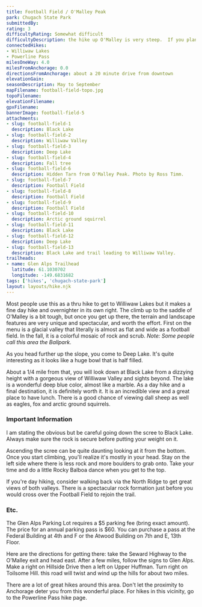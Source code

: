 ```yaml
---
title: Football Field / O'Malley Peak
park: Chugach State Park
submittedBy: 
rating: 3
difficultyRating: Somewhat difficult
difficultyDescription: the hike up O'Malley is very steep.  If you plan on going down the scree (to Black Lake), add another point of difficulty (as well as going back up).
connectedHikes:
- Williwaw Lakes
- Powerline Pass
milesOneWay: 4.0
milesFromAnchorage: 0.0
directionsFromAnchorage: about a 20 minute drive from downtown
elevationGain: 
seasonDescription: May to September
mapFilename: football-field-topo.jpg
topoFilename: 
elevationFilename: 
gpxFilename: 
bannerImage: football-field-5
attachments:
- slug: football-field-1
  description: Black Lake
- slug: football-field-2
  description: Williwaw Valley
- slug: football-field-3
  description: Deep Lake
- slug: football-field-4
  description: Fall tree
- slug: football-field-6
  description: Hidden Tarn from O'Malley Peak. Photo by Ross Timm.
- slug: football-field-7
  description: Football Field
- slug: football-field-8
  description: Football Field
- slug: football-field-9
  description: Football Field
- slug: football-field-10
  description: Arctic ground squirrel
- slug: football-field-11
  description: Black Lake
- slug: football-field-12
  description: Deep Lake
- slug: football-field-13
  description: Black Lake and trail leading to Williwaw Valley.
trailheads:
- name: Glen Alps Trailhead
  latitude: 61.1030702
  longitude: -149.6831682
tags: ['hikes', 'chugach-state-park']
layout: layouts/hike.njk
---
```

Most people use this as a thru hike to get to Williwaw Lakes but it makes a fine day hike and overnighter in its own right. The climb up to the saddle of O'Malley is a bit tough, but once you get up there, the terrain and landscape features are very unique and spectacular, and worth the effort. First on the menu is a glacial valley that literally is almost as flat and wide as a football field. In the fall, it is a colorful mosaic of rock and scrub. *Note: Some people call this area the Ballpark.*

As you head further up the slope, you come to Deep Lake. It's quite interesting as it looks like a huge bowl that is half filled.

About a 1/4 mile from that, you will look down at Black Lake from a dizzying height with a gorgeous view of Williwaw Valley and sights beyond. The lake is a wonderful deep blue color, almost like a marble. As a day hike and a final destination, it is definitely worth it. It is an incredible view and a great place to have lunch. There is a good chance of viewing dall sheep as well as eagles, fox and arctic ground squirrels.

### Important Information

I am stating the obvious but be careful going down the scree to Black Lake. Always make sure the rock is secure before putting your weight on it. 

Ascending the scree can be quite daunting looking at it from the bottom. Once you start climbing, you'll realize it's mostly in your head. Stay on the left side where there is less rock and more boulders to grab onto. Take your time and do a little Rocky Balboa dance when you get to the top.

If you're day hiking, consider walking back via the North Ridge to get great views of both valleys. There is a spectacular rock formation just before you would cross over the Football Field to rejoin the trail.

### Etc.

The Glen Alps Parking Lot requires a $5 parking fee (bring exact amount). The price for an annual parking pass is $60. You can purchase a pass at the Federal Building at 4th and F or the Atwood Building on 7th and E, 13th Floor.

Here are the directions for getting there: take the Seward Highway to the O'Malley exit and head east. After a few miles, follow the signs to Glen Alps. Make a right on Hillside Drive then a left on Upper Huffman. Turn right on Toilsome Hill. this road will twist and wind up the hills for about two miles.

There are a lot of great hikes around this area. Don't let the proximity to Anchorage deter you from this wonderful place. For hikes in this vicinity, go to the Powerline Pass hike page.